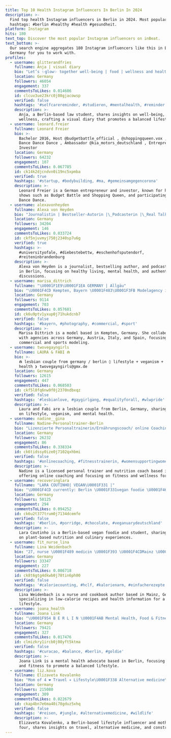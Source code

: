 ```yaml
---
title: Top 10 Health Instagram Influencers In Berlin In 2024
description: >-
  Find top health Instagram influencers in Berlin in 2024. Most popular
  hashtags: #berlin #healthy #health #gesundheit.
platform: Instagram
hits: 180
text_top: Discover the most popular Instagram influencers on inBeat.
text_bottom: >-
  Our search engine aggregates 180 Instagram influencers like this in Berlin,
  Germany for you to work with.
profiles:
  - username: glitterandfries
    fullname: Anja | visual diary
    bio: "Let’s ✨glow✨ together well-being | food | wellness and health Berlin based law student \U0001F48C to glitterandfries@gmx.de"
    location: Germany
    followers: 46054
    engagement: 337
    commentsToLikes: 0.014606
    id: clcuv3ue23krc0j08gjacowsp
    verified: false
    hashtags: '#selfcarereminder, #studieren, #mentalhealth, #reminder'
    description: >-
      Anja, a Berlin-based law student, shares insights on well-being, food, and
      wellness, crafting a visual diary that promotes a balanced lifestyle.
  - username: leonard.freier
    fullname: Leonard Freier
    bio: >-
      Bachelor 2016, Host @budgetbattle_official , @shoppingqueen.vox , 3rd
      Dance Dance Dance , Ambassador @kia_motors_deutschland , Entrepreneur &
      Investor
    location: Germany
    followers: 64232
    engagement: 107
    commentsToLikes: 0.067785
    id: ck14k2djcndvn0i19nc5xpmba
    verified: true
    hashtags: '#startup, #bodybuilding, #ma, #gemeinsamgegencorona'
    description: >-
      Leonard Freier is a German entrepreneur and investor, known for hosting
      shows such as Budget Battle and Shopping Queen, and participating in Dance
      Dance Dance.
  - username: alexavonheyden
    fullname: Alexa von Heyden
    bio: "Journalistin | Bestseller-Autorin |\_Podcasterin |\_Real Talk |\_Gesundes Leben, Mental Health & Salat \U0001F4CC Berlin + BRB \U0001F3E1 @villapeng"
    location: Germany
    followers: 34204
    engagement: 146
    commentsToLikes: 0.033724
    id: ckf5njuvmyj750j2340sp7u6g
    verified: true
    hashtags: >-
      #universityofale, #diebestebettw, #eschenhofsputendorf,
      #reiteninbrandenburg
    description: >-
      Alexa von Heyden is a journalist, bestselling author, and podcaster based
      in Berlin, focusing on healthy living, mental health, and authentic
      discussions.
  - username: marisa_dittrich
    fullname: "\U0001F1E9\U0001F1EA GERMANY | Allgäu"
    bio: "\U0001F4CD Kempten, Bayern \U0001F483\U0001F3FB Modelagency in: \U0001F1E9\U0001F1EA\U0001F1E6\U0001F1F9\U0001F1EE\U0001F1F9\U0001F1EA\U0001F1E6 \U0001F4E9 Request per DM: only pay no tfp"
    location: Germany
    followers: 9114
    engagement: 703
    commentsToLikes: 0.057601
    id: ck6u9ptv1yxup0j71hukdcnb7
    verified: false
    hashtags: '#bayern, #photography, #commercial, #sport'
    description: >-
      Marisa Dittrich is a model based in Kempten, Germany. She collaborates
      with agencies across Germany, Austria, Italy, and Spain, focusing on
      commercial and sports modeling.
  - username: twovegayngirls
    fullname: LAURA & FABI ⋒
    bio: >-
      ⋒ lesbian couple from germany / berlin ◊ lifestyle + veganism + mental
      health ❯ twovegayngirls@gmx.de
    location: Germany
    followers: 12615
    engagement: 447
    commentsToLikes: 0.068503
    id: ckf5l0fq6nw9f0j2370ndbxqz
    verified: false
    hashtags: '#lesbianlove, #gaygirlgang, #equalityforall, #wlwpride'
    description: >-
      Laura and Fabi are a lesbian couple from Berlin, Germany, sharing insights
      on lifestyle, veganism, and mental health.
  - username: nadine__gina
    fullname: Nadine-Personaltrainer-Berlin
    bio: "Lizenzierte Personaltrainerin/Ernährungscoach/ online Coaching. Mommy\U0001F46A Gründerin von @barremobility chronical EBV Fighter"
    location: Germany
    followers: 26232
    engagement: 86
    commentsToLikes: 0.338334
    id: ck6tidssy0ize0j7102qxhbmi
    verified: false
    hashtags: '#onlinecoaching, #fitnesstrainerin, #womensupportingwomen, #coaching'
    description: >-
      Nadine is a licensed personal trainer and nutrition coach based in Berlin,
      offering online coaching and focusing on fitness and wellness for mothers.
  - username: recoveringlara
    fullname: "LARA COUTINHO| VEGAN\U0001F331 |"
    bio: "\U0001F4CD currently: Berlin \U0001F331vegan foodie \U0001F469\U0001F3FC‍\U0001F393@omm.hdm student Impressum: @impressum_recoveringlara"
    location: Germany
    followers: 58125
    engagement: 294
    commentsToLikes: 0.094252
    id: ck6u2t377trum0j7134dcemfe
    verified: false
    hashtags: '#berlin, #porridge, #chocolate, #veganuarydeutschland'
    description: >-
      Lara Coutinho is a Berlin-based vegan foodie and student, sharing insights
      on plant-based nutrition and culinary experiences.
  - username: fit_nurse_lina
    fullname: Lina Weidenbach
    bio: "27, nurse \U0001F489 medicin \U0001F393 \U0001F4CDMainz \U0001F1E9\U0001F1EA Kochbuchautorin \U0001F4D6 low calorie recipes\U0001F374| health infos \U0001FA7A #teampumperlgsund \U0001F49A #teamrocka \U0001F495 Impressum ⤵️ fit-nurse-Lina.de"
    location: Germany
    followers: 33347
    engagement: 227
    commentsToLikes: 0.086718
    id: ck8t6gtg4dkwb0j78tin6ph00
    verified: false
    hashtags: '#caloriecounting, #hclf, #kalorienarm, #einfacherezepte'
    description: >-
      Lina Weidenbach is a nurse and cookbook author based in Mainz, Germany,
      specializing in low-calorie recipes and health information for a balanced
      lifestyle.
  - username: joana_health
    fullname: Joana Link
    bio: "\U0001F954 B E R L I N \U0001F4AB Mental Health, Food & Fitness \U0001F33B #balance Mail: joana_health@foryouagency.de"
    location: Germany
    followers: 79421
    engagement: 327
    commentsToLikes: 0.017476
    id: clmizkry1ircb0j08yft5ktma
    verified: false
    hashtags: '#curacao, #balance, #berlin, #goldie'
    description: >-
      Joana Link is a mental health advocate based in Berlin, focusing on food
      and fitness to promote a balanced lifestyle.
  - username: liz.kova
    fullname: Elizaveta Kovalenko
    bio: "Mom of 4 ❤️ Travel ✈️ Lifestyle\U0001F338 Alternative medicine\U0001F33F Construction\U0001F3D7️ \U0001F4CDBerlin"
    location: Germany
    followers: 215080
    engagement: 309
    commentsToLikes: 0.022679
    id: ckap4bn7e6ma40i78gduz5xhq
    verified: false
    hashtags: '#reisen, #jungle, #alternativemedicine, #wildlife'
    description: >-
      Elizaveta Kovalenko, a Berlin-based lifestyle influencer and mother of
      four, shares insights on travel, alternative medicine, and construction.
---
```


